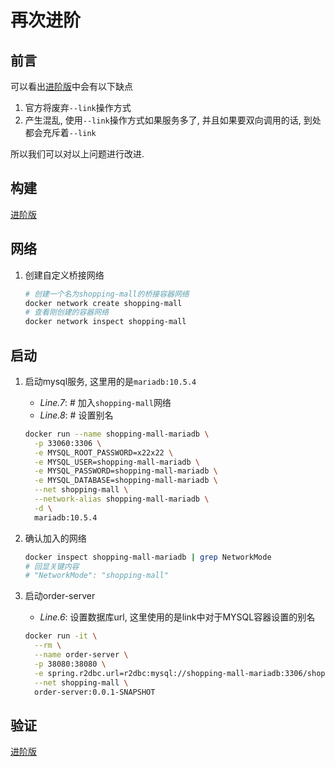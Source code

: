 # 再次进阶

## 前言

可以看出[进阶版](./adv.md)中会有以下缺点

1. 官方将废弃`--link`操作方式
1. 产生混乱, 使用`--link`操作方式如果服务多了, 并且如果要双向调用的话, 到处都会充斥着`--link`

所以我们可以对以上问题进行改进.

## 构建

[进阶版](./adv.md#构建)

## 网络

1. 创建自定义桥接网络

    ```bash
    # 创建一个名为shopping-mall的桥接容器网络
    docker network create shopping-mall
    # 查看刚创建的容器网络
    docker network inspect shopping-mall
    ```

## 启动

1. 启动mysql服务, 这里用的是`mariadb:10.5.4`

    * *Line.7*: # 加入`shopping-mall`网络
    * *Line.8*: # 设置别名

    ```bash
    docker run --name shopping-mall-mariadb \
      -p 33060:3306 \
      -e MYSQL_ROOT_PASSWORD=x22x22 \
      -e MYSQL_USER=shopping-mall-mariadb \
      -e MYSQL_PASSWORD=shopping-mall-mariadb \
      -e MYSQL_DATABASE=shopping-mall-mariadb \
      --net shopping-mall \
      --network-alias shopping-mall-mariadb \
      -d \
      mariadb:10.5.4
    ```

1. 确认加入的网络

   ```bash
   docker inspect shopping-mall-mariadb | grep NetworkMode
   # 回显关键内容
   # "NetworkMode": "shopping-mall"
   ```

1. 启动order-server

    * *Line.6*: 设置数据库url, 这里使用的是link中对于MYSQL容器设置的别名

    ```bash
    docker run -it \
      --rm \
      --name order-server \
      -p 38080:38080 \
      -e spring.r2dbc.url=r2dbc:mysql://shopping-mall-mariadb:3306/shopping-mall-mariadb \
      --net shopping-mall \
      order-server:0.0.1-SNAPSHOT
    ```

## 验证

[进阶版](./adv.md#验证)
